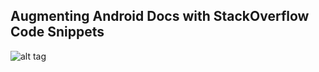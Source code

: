 ## Augmenting Android Docs with StackOverflow Code Snippets

![alt tag](https://raw.github.com/dxuprog/androidDocsAugment/master/screenshot.png)

